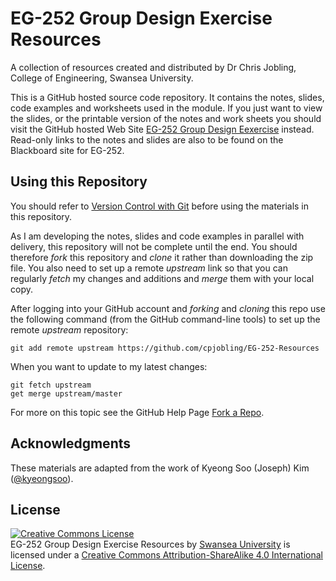 # EG-252 Group Design Exercise Resources

A collection of resources created and distributed by
Dr Chris Jobling, College of Engineering, Swansea University.

This is a GitHub hosted source code repository. It contains the notes, slides, code examples and worksheets used in the module. If you just want to view the slides, or the printable version of the notes and work sheets you should visit the GitHub hosted Web Site [EG-252 Group Design Eexercise](http://cpjobling.github.io/EG-252-Resources) instead. Read-only links to the notes and slides are also to be found on the Blackboard site for EG-252.

## Using this Repository

You should refer to [Version Control with Git](ihttps://cpjobling.github.io/eg-252-git-novice-2020/) before using the materials in this repository.

As I am developing the notes, slides and code examples in parallel with delivery, this repository will not be complete until the end. You should therefore *fork* this repository and *clone* it rather than downloading the zip file. You also need to set up a remote *upstream* link so that you can regularly *fetch* my changes and additions and *merge* them with your local copy.

After logging into your GitHub account and *forking* and *cloning* this repo use the following command (from the GitHub command-line tools) to set up the remote *upstream* repository:

    git add remote upstream https://github.com/cpjobling/EG-252-Resources
    
When you want to update to my latest changes:

    git fetch upstream
    get merge upstream/master
    
For more on this topic see the GitHub Help Page [Fork a Repo](https://help.github.com/articles/fork-a-repo).
    
## Acknowledgments

These materials are adapted from the work of Kyeong Soo (Joseph) Kim ([@kyeongsoo](https://github.com/kyeongsoo)).

## License

<a rel="license" href="http://creativecommons.org/licenses/by-sa/4.0/"><img alt="Creative Commons License" style="border-width:0" src="https://i.creativecommons.org/l/by-sa/4.0/88x31.png" /></a><br /><span xmlns:dct="http://purl.org/dc/terms/" property="dct:title">EG-252 Group Design Exercise Resources</span> by <a xmlns:cc="http://creativecommons.org/ns#" href="http://www.swan.ac.uk" property="cc:attributionName" rel="cc:attributionURL">Swansea University</a> is licensed under a <a rel="license" href="http://creativecommons.org/licenses/by-sa/4.0/">Creative Commons Attribution-ShareAlike 4.0 International License</a>.
